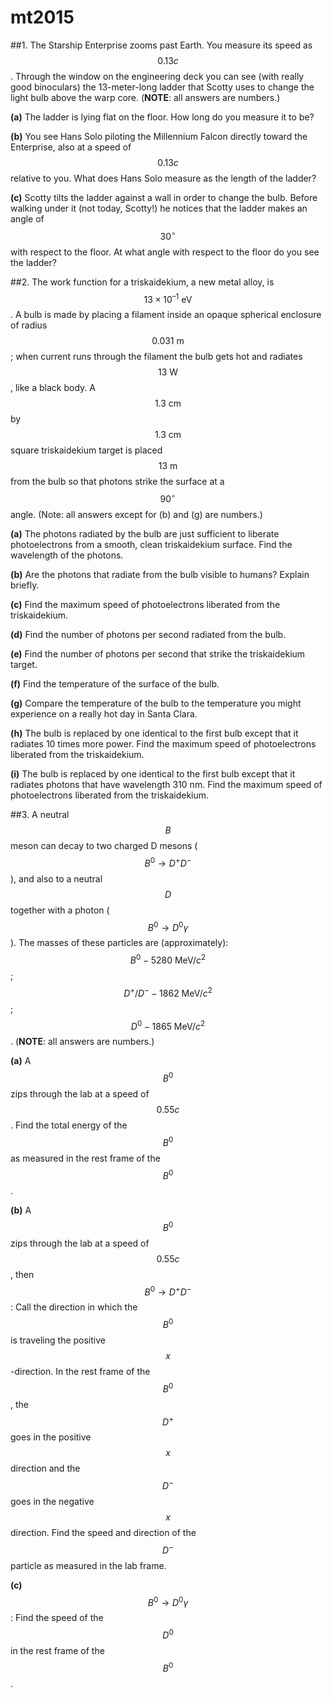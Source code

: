 # mt2015

##1.
The Starship Enterprise zooms past Earth. You measure its speed as $$0.13c$$. Through the window on the engineering deck you can see (with really good binoculars) the 13-meter-long ladder that Scotty uses to change the light bulb above the warp core. (**NOTE**: all answers are numbers.)

**(a)** The ladder is lying flat on the floor. How long do you measure it to be?

**(b)** You see Hans Solo piloting the Millennium Falcon directly toward the Enterprise, also at a
speed of $$0.13c$$ relative to you. What does Hans Solo measure as the length of the ladder?

**(c)** Scotty tilts the ladder against a wall in order to change the bulb. Before walking under it (not
today, Scotty!) he notices that the ladder makes an angle of $$30^{\circ}$$ with respect to the floor. At what angle with respect to the floor do you see the ladder?


##2.
The work function for a triskaidekium, a new metal alloy, is $$13\times10^{–1}\:\text{eV}$$. A bulb is made by placing a filament inside an opaque spherical enclosure of radius $$0.031\:\text{m}$$; when current runs through the filament the bulb gets hot and radiates $$13\:\text{W}$$, like a black body. A $$1.3\:\text{cm}$$ by $$1.3\:\text{cm}$$ square triskaidekium target is placed $$13\:\text{m}$$ from the bulb so that photons strike the surface at a $$90^{\circ}$$ angle. (Note: all answers except for (b) and (g) are numbers.)

**(a)** The photons radiated by the bulb are just sufficient to liberate photoelectrons from a smooth, clean triskaidekium surface. Find the wavelength of the photons.

**(b)** Are the photons that radiate from the bulb visible to humans? Explain briefly.

**(c)** Find the maximum speed of photoelectrons liberated from the triskaidekium.

**(d)** Find the number of photons per second radiated from the bulb.

**(e)** Find the number of photons per second that strike the triskaidekium target.

**(f)** Find the temperature of the surface of the bulb.

**(g)** Compare the temperature of the bulb to the temperature you might experience on a really hot day in Santa Clara.

**(h)** The bulb is replaced by one identical to the first bulb except that it radiates 10 times more power. Find the maximum speed of photoelectrons liberated from the triskaidekium.

**(i)** The bulb is replaced by one identical to the first bulb except that it radiates photons that have wavelength 310 nm. Find the maximum speed of photoelectrons liberated from the triskaidekium.


##3.
A neutral $$B$$ meson can decay to two charged D mesons ($$B^0\to{D}^+D^-$$), and also to a neutral $$D$$ together with a photon ($$B^0\to{D}^0\gamma$$). The masses of these particles are (approximately): $$B^0-5280\:\text{MeV}/c^2$$; $$D^+/D^--1862\:\text{MeV}/c^2$$; $$D^0-1865\:\text{MeV}/c^2$$. (**NOTE**: all answers are numbers.)

**(a)** A $$B^0$$ zips through the lab at a speed of $$0.55c$$. Find the total energy of the $$B^0$$ as measured in the rest frame of the $$B^0$$.

**(b)** A $$B^0$$ zips through the lab at a speed of $$0.55c$$, then $$B^0\to{D}^+D^-$$: Call the direction in which the $$B^0$$ is traveling the positive $$x$$-direction. In the rest frame of the $$B^0$$, the $$D^+$$ goes in the positive $$x$$ direction and the $$D^-$$ goes in the negative $$x$$ direction. Find the speed and direction of the $$D^-$$ particle as measured in the lab frame.

**(c)** $$B^0\to{D}^0\gamma$$: Find the speed of the $$D^0$$ in the rest frame of the $$B^0$$.